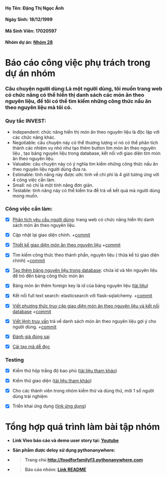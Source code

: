 #### Họ Tên: Đặng Thị Ngọc Ánh
#### Ngày Sinh: 18/12/1999
#### Mã Sinh Viên: 17020597
#### Nhóm dự án: [Nhóm 28](https://github.com/Nguyenhuy2801/nhom-28)


# Báo cáo công việc phụ trách trong dự án nhóm

### Câu chuyện người dùng:Là một người dùng, tôi muốn trang web có chức năng có thể hiển thị danh sách các món ăn theo nguyên liệu, để tôi có thể tìm kiếm những công thức nấu ăn theo nguyên liệu mà tôi có. 
### Quy tắc INVEST:
 - Independent: chức năng hiển thị món ăn theo nguyên liệu là độc lập với các chức năng khác.
 - Negotiable: câu chuyện này có thể thương lượng vì nó có thể phân tích thành các nhiệm vụ nhỏ như tạo thêm button tìm món ăn theo nguyên liệu , tạo bảng nguyên liệu trong database, kết nối với giao diện tìm món ăn theo nguyên liệu.
 - Valuable: câu chuyện này có ý nghĩa tìm kiếm những công thức nấu ăn theo nguyên liệu người dùng đưa ra.
 - Estimable: tính năng này được ước tính về chi phí là 4 giờ tương ứng với 4 công việc cần làm.
 - Small: nó chỉ là một tính năng đơn giản.
 - Testable: tính năng này có thể kiểm tra để trả về kết quả mà người dùng mong muốn.

### Công việc cần làm:

- [x]  [Phân tích yêu cầu người dùng](https://docs.google.com/document/d/1a4i_31R8WBUAnF91syr1FwBpKoAiTY6rEJt1xWjb74M/edit#heading=h.fvjpas4blmex): trang web có chức năng hiển thị danh sách món ăn theo nguyên liệu.

- [x] Cập nhật lại giao diện chính.
+[commit](https://github.com/Nguyenhuy2801/nhom-28/commit/6e767c0d69d330be5287aa5494b7d2232f1d9982)

- [x]  [Thiết kế giao diện món ăn theo nguyên liệu](https://docs.google.com/document/d/1a4i_31R8WBUAnF91syr1FwBpKoAiTY6rEJt1xWjb74M/edit#)
+[commit](https://github.com/Nguyenhuy2801/nhom-28/commit/f6f6f4d33735e405d7693ee167929289f9ff3089)

- [x] Tìm kiếm công thức theo thành phần, nguyên liệu ( thừa kế từ giao diện chính)
+[commit](https://github.com/Nguyenhuy2801/nhom-28/commit/f6f6f4d33735e405d7693ee167929289f9ff3089)

- [x] [Tạo thêm bảng nguyên liệu trong database](https://docs.google.com/document/d/1a4i_31R8WBUAnF91syr1FwBpKoAiTY6rEJt1xWjb74M/edit#): chứa id và tên nguyên liệu để trỏ đến bảng công thức món ăn

- [x] Bảng món ăn thêm foreign key là id của bảng nguyên liệu ([tài liệu](https://docs.google.com/document/d/1a4i_31R8WBUAnF91syr1FwBpKoAiTY6rEJt1xWjb74M/edit#heading=h.gk2kwayhjxq4))

- [x] Kết nối full text search: elasticsearch với flask-sqlalchemy. 
+[commit](https://github.com/Nguyenhuy2801/nhom-28/commit/7242c97021755cb551cf7cea1b3806f8c92e4065)

- [x] [Viết phương thức truy cập giao diện món ăn theo nguyên liệu và kết nối database](https://docs.google.com/document/d/1a4i_31R8WBUAnF91syr1FwBpKoAiTY6rEJt1xWjb74M/edit#)
+[commit](https://github.com/Nguyenhuy2801/nhom-28/commit/3b3c5d746c417dc90bf57607e6c6c9065f36d304)

- [x] [Viết lệnh truy vấn](https://docs.google.com/document/d/1a4i_31R8WBUAnF91syr1FwBpKoAiTY6rEJt1xWjb74M/edit#) trả về danh sách món ăn theo nguyên liệu gợi ý cho người dùng.
+[commit](https://github.com/Nguyenhuy2801/nhom-28/commit/7780318d0f53a8d048832223b91d28558fb0fb22)

- [x] [Đánh giá đúng sai](https://docs.google.com/document/d/1a4i_31R8WBUAnF91syr1FwBpKoAiTY6rEJt1xWjb74M/edit#heading=h.2p5iil2k2k1x)

- [x] [Cải tạo mã dễ đọc](https://docs.google.com/document/d/1a4i_31R8WBUAnF91syr1FwBpKoAiTY6rEJt1xWjb74M/edit#heading=h.zihsvljsrx0x)

### Testing
- [x] Kiểm thử hộp trắng độ bao phủ  ([tài liệu tham khảo](https://docs.google.com/document/d/1a4i_31R8WBUAnF91syr1FwBpKoAiTY6rEJt1xWjb74M/edit#heading=h.ryzy80x4sqk1))

- [x] Kiểm thử giao diện  ([tài liệu tham khảo](https://docs.google.com/document/d/1a4i_31R8WBUAnF91syr1FwBpKoAiTY6rEJt1xWjb74M/edit#heading=h.zhrswbsdiifd))

- [x] Cho các thành viên trong nhóm kiểm thử và dùng thử, mời 1 số người dùng trải nghiệm

- [x] Triển khai ứng dụng ([link ứng dụng](http://foodforfamilyf3.pythonanywhere.com))

# Tổng hợp quá trình làm bài tập nhóm

- **Link Vieo báo cáo và demo user story tại: [Youtube](https://www.youtube.com/watch?v=I3sxhFfEUco&t=17s)**

- **Sản phẩm được deloy sử dụng pythonanywhere:** 
+ >**Trang chủ http://foodforfamilyf3.pythonanywhere.com**
+ >**Báo cáo nhóm: [Link README](https://github.com/Nguyenhuy2801/INT2208-8-2019/blob/master/nhom-28/baocao.md)**

